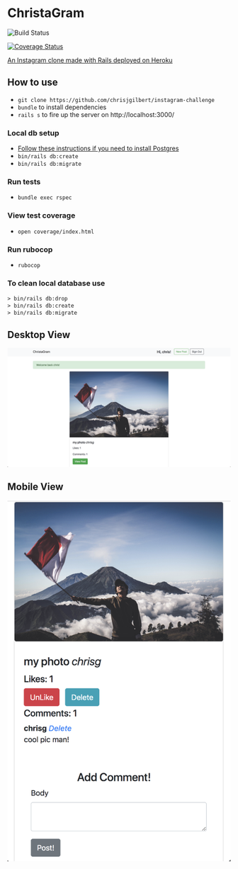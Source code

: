 # ChristaGram
![Build Status](https://travis-ci.org/chrisjgilbert/instagram-challenge.svg?branch=master)

[![Coverage Status](https://coveralls.io/repos/github/chrisjgilbert/instagram-challenge/badge.svg?branch=master)](https://coveralls.io/github/chrisjgilbert/instagram-challenge?branch=master)

[An Instagram clone made with Rails deployed on Heroku](https://quiet-spire-51096.herokuapp.com/)

## How to use   
* `git clone https://github.com/chrisjgilbert/instagram-challenge`   
* `bundle` to install dependencies   
* `rails s` to fire up the server on http://localhost:3000/    

### Local db setup   
* [Follow these instructions if you need to install Postgres](https://gist.github.com/ibraheem4/ce5ccd3e4d7a65589ce84f2a3b7c23a3)  
* `bin/rails db:create`   
* `bin/rails db:migrate`   

### Run tests   
* `bundle exec rspec`   

### View test coverage   
* `open coverage/index.html`   

### Run rubocop   
* `rubocop`   

### To clean local database use   
```
> bin/rails db:drop
> bin/rails db:create
> bin/rails db:migrate
```

## Desktop View   
![Desktop view](public/desktop-view.png)   

## Mobile View   
![Mobile view](public/mobile-view.png)   
